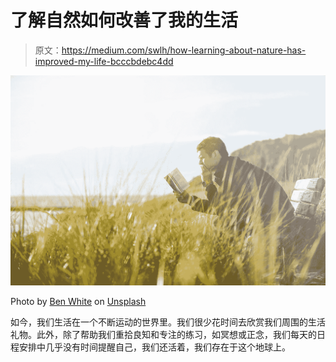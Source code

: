 # 了解自然如何改善了我的生活

> 原文：<https://medium.com/swlh/how-learning-about-nature-has-improved-my-life-bcccbdebc4dd>

![](img/66eedddc20d0f0a3c60f0f46c16ea36e.png)

Photo by [Ben White](https://unsplash.com/@benwhitephotography?utm_source=medium&utm_medium=referral) on [Unsplash](https://unsplash.com?utm_source=medium&utm_medium=referral)

如今，我们生活在一个不断运动的世界里。我们很少花时间去欣赏我们周围的生活礼物。此外，除了帮助我们重拾良知和专注的练习，如冥想或正念，我们每天的日程安排中几乎没有时间提醒自己，我们还活着，我们存在于这个地球上。